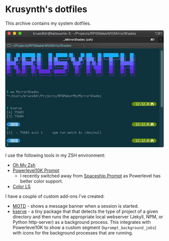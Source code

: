 # Krusynth's dotfiles

This archive contains my system dotfiles.

![Screenshot](https://raw.githubusercontent.com/krues8dr/dotfiles/release/screenshot.jpg)

I use the following tools in my ZSH environment:

* [Oh My Zsh](https://github.com/robbyrussell/oh-my-zsh)
* [Powerlevel10K Prompt](https://github.com/romkatv/powerlevel10k)
  * I recently switched away from [Spaceship Prompt](https://github.com/denysdovhan/spaceship-prompt) as Powerlevel has better color support.
* [Color LS](https://github.com/athityakumar/colorls)

I have a couple of custom add-ons I've created:

* [MOTD](https://github.com/krues8dr/dotfiles/blob/release/.sh.d/motd.sh) - shows a message banner when a session is started.
* [kserve](https://github.com/krues8dr/dotfiles/blob/release/.sh.d/serve.sh) - a tiny package that that detects the type of project of a given directory and then runs the appropriate local webserver (Jekyll, NPM, or Python http-server) as a background process. This integrates with Powerlevel10K to show a custom segment (`kprompt_background_jobs`) with icons for the background processes that are running.